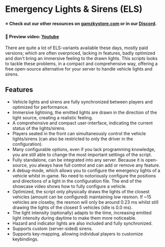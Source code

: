 # Emergency Lights & Sirens (ELS)

#### ⭐ Check out our other resources on [gamzkystore.com](https://gamzkystore.com/) or in our [Discord](https://discord.com/invite/sjFP3HrWc3).
#### 📼 Preview video: [Youtube](https://www.youtube.com/watch?v=IhzVGswUauM)

There are quite a lot of ELS-variants available these days, mostly paid versions; which are often overpriced, lacking in features, badly optimized and don't bring an immersive feeling to the drawn lights. This scripts looks to tackle these problems, in a compact and comprehensive way, offering a free open-source alternative for your server to handle vehicle lights and sirens.

## Features
- Vehicle lights and sirens are fully synchronized between players and optimized for performance.
- Immersive lightning, the emitted lights are drawn in the direction of the light source, creating a realistic feeling.
- A comprehensive and compact user-interface, indicating the current status of the lights/sirens.
- Players seated in the front can simultaneously control the vehicle lights/sirens (can also be restricted to only the driver in the configuration).
- Many configurable options, even if you lack programming knowledge, you are still able to change the most important settings of the script.
- Fully standalone, can be integrated into any server. Because it is open-source, you always have full control and can add or remove any feature.
- A debug-mode, which allows you to configure the emergency lights of a vehicle whilst in-game. No need to notoriously configure the positions and directions of a light in the configuration file. The end of the showcase video shows how to fully configure a vehicle.
- Optimized, the script only physically draws the lights of the closest vehicles (amount can be configured) maintaining low resmon. If ~15 vehicles are closeby, the resmon will only be around 0.23 ms whilst still drawing the lights of the closest 5 vehicles (idle is 0.0 ms).
- The light intensity (optionally) adapts to the time, increasing emitted light intensity during daytime to make them more noticeable.
- Hazard and indicator lights are also included and fully synchronized.
- Supports custom (server-sided) sirens.
- Supports key-mapping, allowing individual players to customize keybindings.